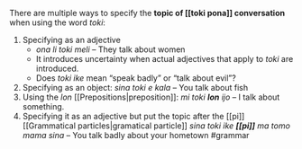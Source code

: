 There are multiple ways to specify the **topic of [[toki pona]] conversation** when using the word *toki*:
1. Specifying as an adjective
	- *ona li toki meli* – They talk about women
	- It introduces uncertainty when actual adjectives that apply to *toki* are introduced. 
	- Does *toki ike* mean “speak badly” or “talk about evil”?
2. Specifying as an object: *sina toki e kala* – You talk about fish
3. Using the *lon* [[Prepositions|preposition]]: *mi toki **lon** ijo* – I talk about something.
4. Specifying it as an adjective but put the topic after the [[pi]] [[Grammatical particles|gramatical particle]] *sina toki ike **[[pi]]** ma tomo mama sina* – You talk badly about your hometown
#grammar
